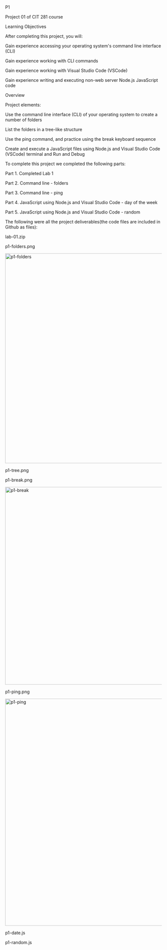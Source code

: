 P1

Project 01 of CIT 281 course

Learning Objectives

After completing this project, you will:

Gain experience accessing your operating system's command line interface (CLI)

Gain experience working with CLI commands

Gain experience working with Visual Studio Code (VSCode)

Gain experience writing and executing non-web server Node.js JavaScript code

Overview

Project elements:

Use the command line interface (CLI) of your operating system to create a number of folders

List the folders in a tree-like structure

Use the ping command, and practice using the break keyboard sequence

Create and execute a JavaScript files using Node.js and Visual Studio Code (VSCode) terminal and Run and Debug

To complete this project we completed the following parts:

Part 1. Completed Lab 1

Part 2. Command line - folders

Part 3. Command line - ping

Part 4. JavaScript using Node.js and Visual Studio Code - day of the week

Part 5. JavaScript using Node.js and Visual Studio Code - random

The following were all the project deliverables(the code files are included in Github as files):

lab-01.zip 

p1-folders.png

<img width="673" alt="p1-folders" src="https://github.com/isigala4/cit281-p1/assets/133719793/3e46a0a6-834c-43fc-84dc-a204226e73b9">

p1-tree.png

p1-break.png

<img width="634" alt="p1-break" src="https://github.com/isigala4/cit281-p1/assets/133719793/295f2ece-7a22-4331-a18c-5e90c6b8078e">

p1-ping.png

<img width="728" alt="p1-ping" src="https://github.com/isigala4/cit281-p1/assets/133719793/5c41214c-9776-4fc0-81a5-cd9a967100b7">

p1-date.js

p1-random.js

